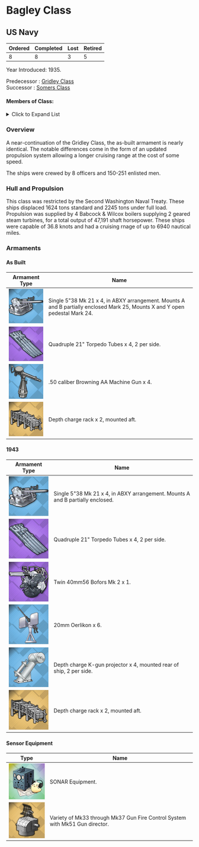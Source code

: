# Bagley Class
## US Navy

Ordered | Completed | Lost | Retired
 ------ | ------ | ------ | ------ 
8 | 8 | 3 | 5 <br/>
 
Year Introduced: 1935. <br/>
 
Predecessor : [Gridley Class](/History/USN/DD/GridleyClass.md) <br/>
Successor : [Somers Class](/History/USN/DD/SomersClass.md) <br/>

#### Members of Class: <br/>

<details>
	<summary>Click to Expand List</summary>
	
Icon | Name | Hull Number | Present
| ------ | ------ | ------ |  ------ |
![UnknownDD](/Icons/Ship/UnknownDD.png) | Bagley | DD-386 | No <br/>
![UnknownDD](/Icons/Ship/UnknownDD.png) | Blue | DD-387 | No <br/>
![UnknownDD](/Icons/Ship/UnknownDD.png) | Helm | DD-388 | No <br/>
![UnknownDD](/Icons/Ship/UnknownDD.png) | Mugford | DD-389 | No <br/>
![UnknownDD](/Icons/Ship/UnknownDD.png) | Ralph Talbot | DD-390 | No <br/>
![UnknownDD](/Icons/Ship/UnknownDD.png) | Henley | DD-391 | No <br/>
![UnknownDD](/Icons/Ship/UnknownDD.png) | Patterson | DD-392 | No <br/>
![UnknownDD](/Icons/Ship/UnknownDD.png) | Jarvis | DD-393 | No <br/>

</details>

### Overview

A near-continuation of the Gridley Class, the as-built armament is nearly identical. The notable differences come in the form of an updated propulsion system allowing a longer cruising range at the cost of some speed.

The ships were crewed by 8 officers and 150-251 enlisted men. <br/>

### Hull and Propulsion

This class was restricted by the Second Washington Naval Treaty. These ships displaced 1624 tons standard and 2245 tons under full load. Propulsion was supplied by 4 Babcock & Wilcox boilers supplying 2 geared steam turbines, for a total output of 47,191 shaft horsepower. These ships were capable of 36.8 knots and had a cruising rnage of up to 6940 nautical miles.

### Armaments

#### As Built

Armament Type | Name |
 ------ | ------ |
![Single5in38Mk21](/Icons/Equipment/Guns/DD/5in38Mk21.png) | Single 5"38 Mk 21 x 4, in ABXY arrangement. Mounts A and B partially enclosed Mark 25, Mounts X and Y open pedestal Mark 24.
![Quadruple21in](/Icons/Equipment/Torpedo/Surface/21inQuadrupleUSN.png) | Quadruple 21" Torpedo Tubes x 4, 2 per side.
![0.5inAAMG](/Icons/Equipment/AA/0.5inAAMG.png) | .50 caliber Browning AA Machine Gun x 4.
![DCRack](/Icons/Equipment/Auxiliary/DepthChargeRack.png) | Depth charge rack x 2, mounted aft. <br/>

#### 1943

Armament Type | Name |
 ------ | ------ |
![Single5in38Mk21](/Icons/Equipment/Guns/DD/5in38Mk21.png) | Single 5"38 Mk 21 x 4, in ABXY arrangement. Mounts A and B partially enclosed.
![Quadruple21in](/Icons/Equipment/Torpedo/Surface/21inQuadrupleUSN.png) | Quadruple 21" Torpedo Tubes x 4, 2 per side.
![Twin40mmBofors](/Icons/Equipment/AA/Twin40mmUSN.png) | Twin 40mm56 Bofors Mk 2 x 1.
![20mmOerlikon](/Icons/Equipment/AA/20mmOerlikon.png) | 20mm Oerlikon x 6.
![DC](/Icons/Equipment/Auxiliary/DepthCharge.png) | Depth charge K-gun projector x 4, mounted rear of ship, 2 per side.
![DCRack](/Icons/Equipment/Auxiliary/DepthChargeRack.png) | Depth charge rack x 2, mounted aft. <br/>

#### Sensor Equipment

Type | Name |
 ------ | ------ |
![OldSonar](/Icons/Equipment/Auxiliary/OldSonar.png) | SONAR Equipment. <br/>
![Mk33](/Icons/Equipment/Auxiliary/Mk33FireDirector.png) | Variety of Mk33 through Mk37 Gun Fire Control System with Mk51 Gun director. <br/>